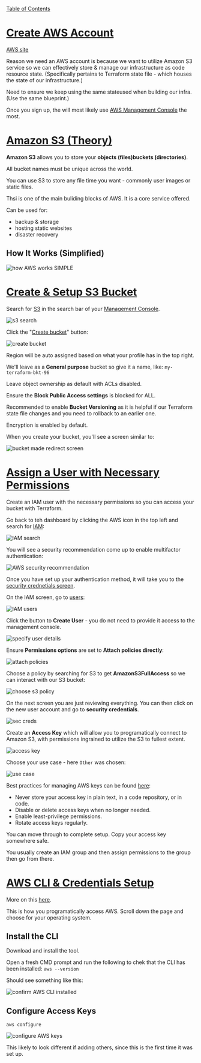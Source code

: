 [Table of Contents](/README.md)

# [Create AWS Account](https://www.udemy.com/course/python-django-for-devops-terraform-render-docker-cicd/learn/lecture/49870649#overview)

[AWS site](https://aws.amazon.com/free)

Reason we need an AWS account is because we want to utilize Amazon S3 service so we can effectively store & manage our infrastructure as code resource state. (Specifically pertains to Terraform state file - which houses the state of our infrastructure.)

Need to ensure we keep using the same stateused when building our infra. (Use the same blueprint.)

Once you sign up, the will most likely use [AWS Management Console](https://us-east-2.console.aws.amazon.com/console/home?region=us-east-2#) the most.

# [Amazon S3 (Theory)](https://www.udemy.com/course/python-django-for-devops-terraform-render-docker-cicd/learn/lecture/49870657#overview)

**Amazon S3** allows you to store your **objects (files)buckets (directories)**.

All bucket names must be unique across the world.

You can use S3 to store any file time you want - commonly user images or static files.

Thsi is one of the main buliding blocks of AWS. It is a core service offered.

Can be used for:
- backup & storage
- hosting static websites
- disaster recovery

## How It Works (Simplified)

![how AWS works SIMPLE](/IMGs/section-09/9-how-aws-works-simple.png)

# [Create & Setup S3 Bucket](https://www.udemy.com/course/python-django-for-devops-terraform-render-docker-cicd/learn/lecture/49870661#overview)

Search for [S3](https://us-east-2.console.aws.amazon.com/s3/get-started?region=us-east-2) in the search bar of your [Management Console](https://us-east-2.console.aws.amazon.com/console/home?region=us-east-2#).

![s3 search](/IMGs/section-09/9-s3-search.png)

Click the "[Create bucket](https://us-east-2.console.aws.amazon.com/s3/bucket/create?region=us-east-2&bucketType=general)" button:

![create bucket](/IMGs/section-09/9-create-bucket.png)

Region will be auto assigned based on what your profile has in the top right.

We'll leave as a **General purpose** bucket so give it a name, like:  `my-terraform-bkt-96`

Leave object ownership as default with ACLs disabled.

Ensure the **Block Public Access settings** is blocked for ALL.

Recommended to enable **Bucket Versioning** as it is helpful if our Terraform state file changes and you need to rollback to an earlier one.

Encryption is enabled by default.

When you create your bucket, you'll see a screen similar to:

![bucket made redirect screen](/IMGs/section-09/9-bucket-made.png)

# [Assign a User with Necessary Permissions](https://www.udemy.com/course/python-django-for-devops-terraform-render-docker-cicd/learn/lecture/49870667#overview)

Create an IAM user with the necessary permissions so you can access your bucket with Terraform.

Go back to teh dashboard by clicking the AWS icon in the top left and search for [IAM](https://us-east-1.console.aws.amazon.com/iam/home?region=us-east-2#/home):

![IAM search](/IMGs/section-09/9-IAM-search.png)

You will see a security recommendation come up to enable multifactor authentication:

![AWS security recommendation](/IMGs/section-09/9-AWS-security-rec.png)

Once you have set up your authentication method, it will take you to the [security crednetials screen](https://us-east-1.console.aws.amazon.com/iam/home?region=us-east-2#/security_credentials).

On the IAM screen, go to [users](https://us-east-1.console.aws.amazon.com/iam/home?region=us-east-2#/users):

![IAM users](/IMGs/section-09/9-IAM-users.png)

Click the button to **Create User** - you do not need to provide it access to the management console.

![specify user details](/IMGs/section-09/9-IAM-create-user.png)

Ensure **Permissions options** are set to **Attach policies directly**:

![attach policies](/IMGs/section-09/9-attach-policies.png)

Choose a policy by searching for S3 to get **AmazonS3FullAccess** so we can interact with our S3 bucket:

![choose s3 policy](/IMGs/section-09/9-choose-s3-policy.png)

On the next screen you are just reviewing everything. You can then click on the new user account and go to **security credentials**.

![sec creds](/IMGs/section-09/9-sec-creds.png)

Create an **Access Key** which will allow you to programatically connect to Amazon S3, with permissions ingrained to utilize the S3 to fullest extent.

![access key](/IMGs/section-09/9-access-key.png)

Choose your use case - here `Other` was chosen:

![use case](/IMGs/section-09/9-use-case.png)

Best practices for managing AWS keys can be found [here](https://docs.aws.amazon.com/console/general/access-keys-best-practices):
- Never store your access key in plain text, in a code repository, or in code.
- Disable or delete access keys when no longer needed.
- Enable least-privilege permissions.
- Rotate access keys regularly.

You can move through to complete setup. Copy your access key somewhere safe.

You usually create an IAM group and then assign permissions to the group then go from there.

# [AWS CLI & Credentials Setup](https://www.udemy.com/course/python-django-for-devops-terraform-render-docker-cicd/learn/lecture/49870685#overview)

More on this [here](https://docs.aws.amazon.com/cli/latest/userguide/getting-started-install.html).

This is how you programatically access AWS. Scroll down the page and choose for your operating system.

## Install the CLI

Download and install the tool.

Open a fresh CMD prompt and run the following to chek that the CLI has been installed:  `aws --version`

Should see something like this:

![confirm AWS CLI installed](/IMGs/section-09/9-AWS-CLI-version.png)

## Configure Access Keys

```
aws configure
```
![configure AWS keys](/IMGs/section-09/9-configure-aws-keys.png)

This likely to look different if adding others, since this is the first time it was set up.